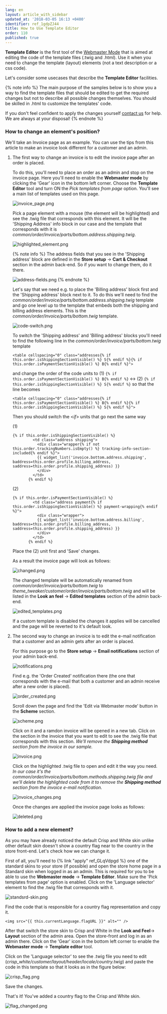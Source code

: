 ```yaml
---
lang: en
layout: article_with_sidebar
updated_at: '2018-03-05 16:13 +0400'
identifier: ref_1gdpZJ44
title: How to Use Template Editor
order: 110
published: true
---
```

**Template Editor** is the first tool of the [Webmaster Mode](https://devs.x-cart.com/webinars_and_video_tutorials/using_webmaster_mode_in_x-cart_5.html "How to Use Template Editor") that is aimed at editing the code of the template files (.twig and .html). Use it when you need to change the template (layout) elements (not a text description or a css code). 

Let's consider some usecases that describe the **Template Editor** facilities.

{% note info %}
The main purpose of the samples below is to show you a way to find the template files that should be edited to get the required changes but not to describe all possible changes themselves. You should be skilled in .html to customize the templates' code. 

If you don't feel confident to apply the changes yourself [contact us](https://www.x-cart.com/contact-us.html "How to Use Template Editor") for help. 
We are always at your disposal!
{% endnote %}

### How to change an element's position?

  We'll take an Invoice page as an example. You can use the tips from this article to make an invoice look different for a customer and an admin.
   
  1. The first way to change an invoice is to edit the invoice page after an order is placed. 
  
     To do this, you'll need to place an order as an admin and stop on the invoice page. Here you'll need to enable the **Webmaster mode** by clicking the 'Gear' icon in the bottom left corner. Choose the **Template Editor** tool and turn ON the _Pick templates from page_ option. You'll see a main list of templates used on this page.
     
     ![invoice_page.png]({{site.baseurl}}/attachments/ref_1gdpZJ44/invoice_page.png)
     
     Pick a page element with a mouse (the element will be highlighted) and see the .twig file that corresponds with this element. It will be the 'Shipping Address' info block in our case and the template that corresponds with it is _common/order/invoice/parts/bottom.address.shipping.twig_.
     
     ![highlighted_element.png]({{site.baseurl}}/attachments/ref_1gdpZJ44/highlighted_element.png)
     
     {% note info %}
     The address fields that you see in the 'Shipping address' block are defined in the **Store setup** -> **Cart & Checkout** section in the admin back-end. So if you want to сhange them, do it there.
     
     ![address-fields.png]({{site.baseurl}}/attachments/ref_1gdpZJ44/address-fields.png)
     {% endnote %}
     
     Let's say that we need e.g. to place the 'Billing address' block first and the 'Shipping address' block next to it. To do this we'll need to find the _common/order/invoice/parts/bottom.address.shipping.twig_ template and go one level up to the template that embeds both the shipping and billing address elements. This is the _common/order/invoice/parts/bottom.twig_ template.
     
     ![code-switch.png]({{site.baseurl}}/attachments/ref_1gdpZJ44/code-switch.png)
     
     To switch the 'Shipping address' and 'Billing address' blocks you'll need to find the following line in the _common/order/invoice/parts/bottom.twig_ template
     
     ```twig
     <table cellspacing="0" class="addresses{% if this.order.isShippingSectionVisible() %} S{% endif %}{% if this.order.isPaymentSectionVisible() %} B{% endif %}">
     ```
     
     and change the order of the code units to (1) `{% if this.order.isPaymentSectionVisible() %} B{% endif %}` <-> (2) `{% if this.order.isShippingSectionVisible() %} S{% endif %}` so that the line becomes
     
     ```twig
     <table cellspacing="0" class="addresses{% if this.order.isPaymentSectionVisible() %} B{% endif %}{% if this.order.isShippingSectionVisible() %} S{% endif %}">
     ```
     
     Then you should switch the <_if_> units that go next the same way

     (1)
     
     ```twig
     {% if this.order.isShippingSectionVisible() %}
              <td class="address shipping">
                <div class="wrapper{% if not this.order.trackingNumbers.isEmpty() %} tracking-info-section-included{% endif %}">
                {{ widget_list('invoice.bottom.address.shipping', baddress=this.order.profile.billing_address, saddress=this.order.profile.shipping_address) }}
                </div>
              </td>
            {% endif %}
     ```
     
     (2)
     
     ```twig
     {% if this.order.isPaymentSectionVisible() %}
              <td class="address payment{% if this.order.isShippingSectionVisible() %} payment-wrapping{% endif %}">
                <div class="wrapper">
                {{ widget_list('invoice.bottom.address.billing', baddress=this.order.profile.billing_address, saddress=this.order.profile.shipping_address) }}
                </div>
              </td>
            {% endif %}
     ```

     Place the (2) unit first and 'Save' changes.
     
     As a result the invoice page will look as follows:
     
     ![changed.png]({{site.baseurl}}/attachments/ref_1gdpZJ44/changed.png)
     
     The changed template will be automatically renamed from _common/order/invoice/parts/bottom.twig_ to _theme_tweaker/customer/order/invoice/parts/bottom.twig_ and will be listed in the **Look an feel** -> **Edited templates** section of the admin back-end.
     
     ![edited_templates.png]({{site.baseurl}}/attachments/ref_1gdpZJ44/edited_templates.png)
     
     If a custom template is disabled the changes it applies will be cancelled and the page will be reverted to it's default look.
     
  2. The second way to change an invoice is to edit the e-mail notification that a customer and an admin gets after an order is placed.
     
     For this purpose go to the **Store setup** -> **Email notifications** section of your admin back-end.
     
     ![notifications.png]({{site.baseurl}}/attachments/ref_1gdpZJ44/notifications.png)
     
     Find e.g. the 'Order Created' notification there (the one that corresponds with the e-mail that both a customer and an admin receive after a new order is placed).
     
     ![order_created.png]({{site.baseurl}}/attachments/ref_1gdpZJ44/order_created.png)
     
     Scroll down the page and find the 'Edit via Webmaster mode' button in the **Scheme** section. 
      
     ![scheme.png]({{site.baseurl}}/attachments/ref_1gdpZJ44/scheme.png)
     
     Click on it and a ramdon invoice will be opened in a new tab. Click on the section in the    invoice that you want to edit to see the .twig file that corresponds with this section. 
     _We'll remove the **Shipping method** section from the invoice in our sample._
     
     ![invoice.png]({{site.baseurl}}/attachments/ref_1gdpZJ44/invoice.png)
     
     Click on the highlighted .twig file to open and edit it the way you need. 
     _In our case it's the common/order/invoice/parts/bottom.methods.shipping.twig file and we'll delete the highlighted code from it to remove the **Shipping method** section from the invoice e-mail notification._
     
     ![invoice_changes.png]({{site.baseurl}}/attachments/ref_1gdpZJ44/invoice_changes.png)
     
     Once the changes are applied the invoice page looks as follows:
     
     ![deleted.png]({{site.baseurl}}/attachments/ref_1gdpZJ44/deleted.png)
    
### How to add a new element?

As you may have already noticed the default Crisp and White skin unlike other default skin doesn't show a country flag near to the country in the store front-end. Let's check how we can change it.

First of all, you'll need to {% link "apply" ref_GLqVdpgd %} one of the standard skins to your store (if possible) and open the store home page in a Standard skin when logged in as an admin. This is required for you to be able to use the **Webmaster mode** -> **Template Editor**. Make sure the 'Pick templates from page' option is enabled. Click on the 'Language selector' element to find the .twig file that corresponds with it.

![standsrd-skin.png]({{site.baseurl}}/attachments/ref_1gdpZJ44/standsrd-skin.png)

Find the code that is responsible for a country flag representation and copy it.

```
<img src="{{ this.currentLanguage.flagURL }}" alt="" />
```

After that switch the store skin to Crisp and White in the **Look and Feel**-> **Layout** section of the admin area. Open the store-front and log in as an admin there. Click on the 'Gear' iсon in the bottom left corner to enable the **Webmaster mode** -> **Template editor** tool. 

Click on the 'Language selector' to see the .twig file you need to edit (_crisp_white/customer/layout/header/locale/country.twig_) and paste the code in this template so that it looks as in the figure below:

![crisp_flag.png]({{site.baseurl}}/attachments/ref_1gdpZJ44/crisp_flag.png)

Save the changes.

That's it! You've added a country flag to the Crisp and White skin.

![flag_changed.png]({{site.baseurl}}/attachments/ref_1gdpZJ44/flag_changed.png)
